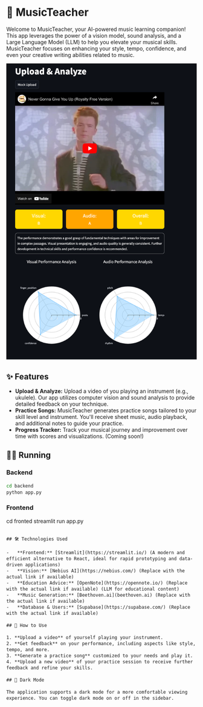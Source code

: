 # 🎵 MusicTeacher

Welcome to MusicTeacher, your AI-powered music learning companion! This app leverages the power of a vision model, sound analysis, and a Large Language Model (LLM) to help you elevate your musical skills. MusicTeacher focuses on enhancing your style, tempo, confidence, and even your creative writing abilities related to music.


![1736971821901](image/ReadMe/1736971821901.png)

## ✨ Features

- **Upload & Analyze:** Upload a video of you playing an instrument (e.g., ukulele). Our app utilizes computer vision and sound analysis to provide detailed feedback on your technique.
- **Practice Songs:** MusicTeacher generates practice songs tailored to your skill level and instrument. You'll receive sheet music, audio playback, and additional notes to guide your practice.
- **Progress Tracker:** Track your musical journey and improvement over time with scores and visualizations. (Coming soon!)

## 👩‍💻 Running

### Backend

```zsh
cd backend
python app.py
```

### Frontend

cd fronted
streamlit run app.py

```

## 🛠️ Technologies Used

-   **Frontend:** [Streamlit](https://streamlit.io/) (A modern and efficient alternative to React, ideal for rapid prototyping and data-driven applications)
-   **Vision:** [Nebius AI](https://nebius.com/) (Replace with the actual link if available)
-   **Education Advice:** [OpenNote](https://opennote.io/) (Replace with the actual link if available) (LLM for educational content)
-   **Music Generation:** [Beethoven.ai](beethoven.ai) (Replace with the actual link if available)
-   **Database & Users:** [Supabase](https://supabase.com/) (Replace with the actual link if available)

## 🚀 How to Use

1. **Upload a video** of yourself playing your instrument.
2. **Get feedback** on your performance, including aspects like style, tempo, and more.
3. **Generate a practice song** customized to your needs and play it.
4. **Upload a new video** of your practice session to receive further feedback and refine your skills.

## 🌙 Dark Mode

The application supports a dark mode for a more comfortable viewing experience. You can toggle dark mode on or off in the sidebar.
```
